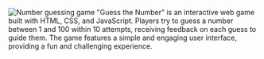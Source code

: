 ![Number guessing game](https://github.com/user-attachments/assets/6e07f52b-4da3-412e-81da-7814bbbec8c5)
"Guess the Number" is an interactive web game built with HTML, CSS, and JavaScript. Players try to guess a number between 1 and 100 within 10 attempts, receiving feedback on each guess to guide them. The game features a simple and engaging user interface, providing a fun and challenging experience.

